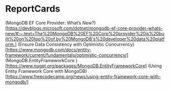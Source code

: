 # ReportCards
(MongoDB EF Core Provider: What’s New?)[https://devblogs.microsoft.com/dotnet/mongodb-ef-core-provider-whats-new/#:~:text=The%20MongoDB%20EF%20Core%20provider%20is%20built%20on%20top%20of,by%20MongoDB's%20developer%20data%20platform.]
(Ensure Data Consistency with Optimistic Concurrency)[https://www.mongodb.com/docs/entity-framework/current/fundamentals/optimistic-concurrency/]
(MongoDB.EntityFrameworkCore )[https://www.nuget.org/packages/MongoDB.EntityFrameworkCore]
(Using Entity Framework Core with MongoDB)[https://www.freecodecamp.org/news/using-entity-framework-core-with-mongodb/]
